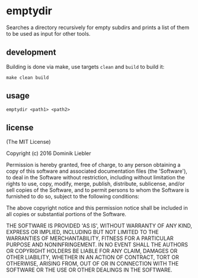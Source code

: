 # emptydir

Searches a directory recursively for empty subdirs and prints a list of them to be used as input for other tools.

## development

Building is done via make, use targets `clean` and `build` to build it:

```
make clean build
```

## usage

```
emptydir <path1> <path2>
```

## license

(The MIT License)

Copyright (c) 2016 Dominik Liebler

Permission is hereby granted, free of charge, to any person obtaining a copy of this software and associated documentation files (the 'Software'), to deal in the Software without restriction, including without limitation the rights to use, copy, modify, merge, publish, distribute, sublicense, and/or sell copies of the Software, and to permit persons to whom the Software is furnished to do so, subject to the following conditions:

The above copyright notice and this permission notice shall be included in all copies or substantial portions of the Software.

THE SOFTWARE IS PROVIDED 'AS IS', WITHOUT WARRANTY OF ANY KIND, EXPRESS OR IMPLIED, INCLUDING BUT NOT LIMITED TO THE WARRANTIES OF MERCHANTABILITY, FITNESS FOR A PARTICULAR PURPOSE AND NONINFRINGEMENT. IN NO EVENT SHALL THE AUTHORS OR COPYRIGHT HOLDERS BE LIABLE FOR ANY CLAIM, DAMAGES OR OTHER LIABILITY, WHETHER IN AN ACTION OF CONTRACT, TORT OR OTHERWISE, ARISING FROM, OUT OF OR IN CONNECTION WITH THE SOFTWARE OR THE USE OR OTHER DEALINGS IN THE SOFTWARE.
